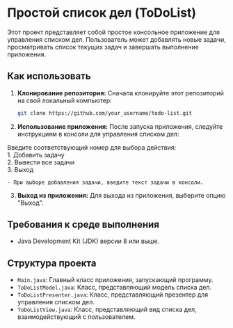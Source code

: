 # Простой список дел (ToDoList)

Этот проект представляет собой простое консольное приложение для управления списком дел. Пользователь может добавлять новые задачи, просматривать список текущих задач и завершать выполнение приложения.

## Как использовать

1. **Клонирование репозитория:** Сначала клонируйте этот репозиторий на свой локальный компьютер:

    ```bash
    git clone https://github.com/your_username/todo-list.git
    ```
2. **Использование приложения:** После запуска приложения, следуйте инструкциям в консоли для управления списком дел:

Введите соответствующий номер для выбора действия:  
    1.  Добавить задачу  
    2.  Вывести все задачи  
    3.  Выход  

    - При выборе добавления задачи, введите текст задачи в консоли.

3. **Выход из приложения:** Для выхода из приложения, выберите опцию "Выход".

## Требования к среде выполнения

- Java Development Kit (JDK) версии 8 или выше.

## Структура проекта

- `Main.java`: Главный класс приложения, запускающий программу.
- `ToDoListModel.java`: Класс, представляющий модель списка дел.
- `ToDoListPresenter.java`: Класс, представляющий презентер для управления списком дел.
- `ToDoListView.java`: Класс, представляющий вид списка дел, взаимодействующий с пользователем.


